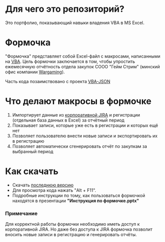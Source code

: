# Для чего это репозиторий?
Это портфолио, показывающий навыки владения VBA в MS Excel.

# Формочка
"Формочка" представляет собой Excel-файл с макросами, написанными на [VBA](https://ru.wikipedia.org/wiki/Visual_Basic_for_Applications). Цель формочки заключается в том, чтобы упростить ежемесячную отчётность отдела закупок СООО "Гейм Стрим" (минский офис компании [Wargaming](https://wargaming.net)).

Часть кода позаимствовано с проекта [VBA-JSON](https://github.com/VBA-tools/VBA-JSON)

# Что делают макросы в формочке
1. Импортирует данные из [корпоративной JIRA](https://wgjira.wargaming.net) и регистрации (отдельная база данных в Excel) за отчётный период
2. Показывает записи, которые уже есть в регистрации и которых ещё нет
3. Позволяет пользователю внести новые записи и экспортировать их в регистрацию
4. Позволяет автоматически сгенерировать отчёт по закупкам за выбранный период

# Как скачать
- Скачать [последнюю версию](https://github.com/l122/Excel-vba-Formochka-/releases/tag/v.2.0.0)
- Для просмотра кода нажать "Alt + F11".
- Подробные инструкции по тому, как пользоваться формочкой находятся в презентации **"Инструкция по формочке.pptx"**


### Примечание
Для корректной работы формочки необходимо иметь доступ к корпоративной JIRA. Но даже без доступа к JIRA формочка позволит вносить новые записи в регистрацию и генерировать отчёты.
